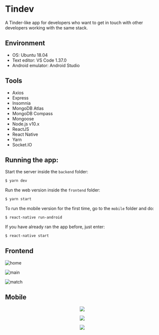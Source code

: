 # Tindev

A Tinder-like app for developers who want to get in touch with other developers working with the same stack.

## Environment
- OS: Ubuntu 18.04
- Text editor: VS Code 1.37.0
- Android emulator: Android Studio

## Tools
- Axios
- Express
- Insomnia
- MongoDB Atlas
- MongoDB Compass
- Mongoose
- Node.js v10.x
- ReactJS
- React Native
- Yarn
- Socket.IO

## Running the app:
Start the server inside the ```backend``` folder:
```bash
$ yarn dev
```

Run the web version inside the ```frontend``` folder:
```bash
$ yarn start
```

To run the mobile version for the first time, go to the ```mobile``` folder and do:
```bash
$ react-native run-android
```

If you have already ran the app before, just enter:
```bash
$ react-native start
```

## Frontend
![home](examples/home-frontend.png)

![main](examples/main-frontend.png)

![match](examples/match-frontend.png)

## Mobile
<p align="center">
    <img src="examples/home-mobile.png"/>
</p>

<p align="center">
    <img src="examples/main-mobile.png"/>
</p>

<p align="center">
    <img src="examples/match-mobile.png"/>
</p>
